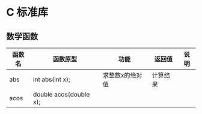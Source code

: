 # C 标准库



## 数学函数
| 函数名 | 函数原型 | 功能 | 返回值 | 说明 |
|----|----|----|----|----|
| abs | int abs(int x); | 求整数x的绝对值 | 计算结果 |  |
| acos | double acos(double x); |  |  |  |
